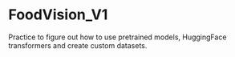 # FoodVision_V1
Practice to figure out how to use pretrained models, HuggingFace transformers and create custom datasets.
